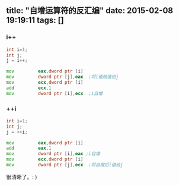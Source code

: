 title: "自增运算符的反汇编"
date: 2015-02-08 19:19:11
tags: []
---

### i++
```c
int i=1;
int j;
j = i++;
```

```asm
mov         eax,dword ptr [i]  
mov         dword ptr [j],eax  ;将i值赋值给j
mov         ecx,dword ptr [i]  
add         ecx,1                    
mov         dword ptr [i],ecx  ;i自增
```

### ++i
```c
int i=1;
int j;
j = ++i;
```

```asm
mov         eax,dword ptr [i]  
add         eax,1  
mov         dword ptr [i],eax ;i自增 
mov         ecx,dword ptr [i]  
mov         dword ptr [j],ecx  ;将自增后i值给j
```

很清晰了。: )